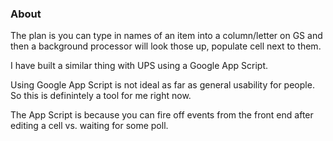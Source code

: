 ### About

The plan is you can type in names of an item into a column/letter on GS and then a background processor will look those up, populate cell next to them.

I have built a similar thing with UPS using a Google App Script.

Using Google App Script is not ideal as far as general usability for people. So this is definintely a tool for me right now.

The App Script is because you can fire off events from the front end after editing a cell vs. waiting for some poll.

